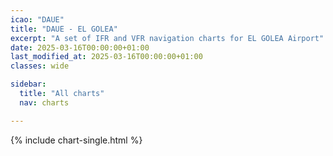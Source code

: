 ```yaml
---
icao: "DAUE"
title: "DAUE - EL GOLEA"
excerpt: "A set of IFR and VFR navigation charts for EL GOLEA Airport"
date: 2025-03-16T00:00:00+01:00
last_modified_at: 2025-03-16T00:00:00+01:00
classes: wide

sidebar:
  title: "All charts"
  nav: charts

---
```


{% include chart-single.html %}
